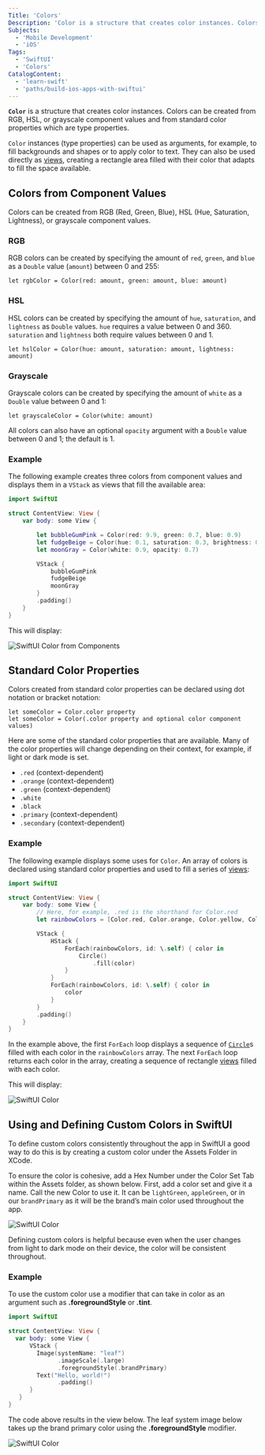 ```yaml
---
Title: 'Colors'
Description: 'Color is a structure that creates color instances. Colors can be created from  RGB, HSL, or grayscale component values and from standard color properties.'
Subjects:
  - 'Mobile Development'
  - 'iOS'
Tags:
  - 'SwiftUI'
  - 'Colors'
CatalogContent:
  - 'learn-swift'
  - 'paths/build-ios-apps-with-swiftui'
---
```


**`Color`** is a structure that creates color instances. Colors can be created from RGB, HSL, or grayscale component values and from standard color properties which are type properties.

`Color` instances (type properties) can be used as arguments, for example, to fill backgrounds and shapes or to apply color to text. They can also be used directly as [views](https://www.codecademy.com/resources/docs/swiftui/views), creating a rectangle area filled with their color that adapts to fill the space available.

## Colors from Component Values

Colors can be created from RGB (Red, Green, Blue), HSL (Hue, Saturation, Lightness), or grayscale component values.

### RGB

RGB colors can be created by specifying the amount of `red`, `green`, and `blue` as a `Double` value (`amount`) between 0 and 255:

```pseudo
let rgbColor = Color(red: amount, green: amount, blue: amount)
```

### HSL

HSL colors can be created by specifying the amount of `hue`, `saturation`, and `lightness` as `Double` values. `hue` requires a value between 0 and 360. `saturation` and `lightness` both require values between 0 and 1.

```pseudo
let hslColor = Color(hue: amount, saturation: amount, lightness: amount)
```

### Grayscale

Grayscale colors can be created by specifying the amount of `white` as a `Double` value between 0 and 1:

```pseudo
let grayscaleColor = Color(white: amount)
```

All colors can also have an optional `opacity` argument with a `Double` value between 0 and 1; the default is 1.

### Example

The following example creates three colors from component values and displays them in a `VStack` as views that fill the available area:

```swift
import SwiftUI

struct ContentView: View {
    var body: some View {

        let bubbleGumPink = Color(red: 9.9, green: 0.7, blue: 0.9)
        let fudgeBeige = Color(hue: 0.1, saturation: 0.3, brightness: 0.8)
        let moonGray = Color(white: 0.9, opacity: 0.7)

        VStack {
            bubbleGumPink
            fudgeBeige
            moonGray
        }
        .padding()
    }
}
```

This will display:

![SwiftUI Color from Components](https://raw.githubusercontent.com/Codecademy/docs/main/media/swiftui-color-from-components.png)

## Standard Color Properties

Colors created from standard color properties can be declared using dot notation or bracket notation:

```pseudo
let someColor = Color.color property
let someColor = Color(.color property and optional color component values)
```

Here are some of the standard color properties that are available. Many of the color properties will change depending on their context, for example, if light or dark mode is set.

- `.red` (context-dependent)
- `.orange` (context-dependent)
- `.green` (context-dependent)
- `.white`
- `.black`
- `.primary` (context-dependent)
- `.secondary` (context-dependent)

### Example

The following example displays some uses for `Color`. An array of colors is declared using standard color properties and used to fill a series of [views](https://www.codecademy.com/resources/docs/swiftui/views):

```swift
import SwiftUI

struct ContentView: View {
    var body: some View {
        // Here, for example, .red is the shorthand for Color.red
        let rainbowColors = [Color.red, Color.orange, Color.yellow, Color.green, Color.mint, Color.teal, Color.cyan, Color.blue, Color.indigo, Color.purple, Color.brown]

        VStack {
            HStack {
                ForEach(rainbowColors, id: \.self) { color in
                    Circle()
                        .fill(color)
                }
            }
            ForEach(rainbowColors, id: \.self) { color in
                color
            }
        }
        .padding()
    }
}
```

In the example above, the first `ForEach` loop displays a sequence of [`Circle`](https://www.codecademy.com/resources/docs/swiftui/views/circle)s filled with each color in the `rainbowColors` array. The next `ForEach` loop returns each color in the array, creating a sequence of rectangle [views](https://www.codecademy.com/resources/docs/swiftui/views) filled with each color.

This will display:

![SwiftUI Color](https://raw.githubusercontent.com/Codecademy/docs/main/media/swiftui-color.png)

## Using and Defining Custom Colors in SwiftUI

To define custom colors consistently throughout the app in SwiftUI a good way to do this is by creating a custom color under the Assets Folder in XCode.

To ensure the color is cohesive, add a Hex Number under the Color Set Tab within the Assets folder, as shown below. First, add a color set and give it a name. Call the new Color to use it. It can be `lightGreen`, `appleGreen`, or in our `brandPrimary` as it will be the brand’s main color used throughout the app.

![SwiftUI Color](https://raw.githubusercontent.com/Codecademy/docs/main/media/swiftui-colors-assetsfolder.png)

Defining custom colors is helpful because even when the user changes from light to dark mode on their device, the color will be consistent throughout.

### Example

To use the custom color use a modifier that can take in color as an argument such as **.foregroundStyle** or **.tint**.

```swift
import SwiftUI

struct ContentView: View {
  var body: some View {
      VStack {
        Image(systemName: "leaf")
              .imageScale(.large)
              .foregroundStyle(.brandPrimary)
        Text("Hello, world!")
              .padding()
      }
   }
}
```

The code above results in the view below. The leaf system image below takes up the brand primary color using the **.foregroundStyle** modifier.

![SwiftUI Color](https://raw.githubusercontent.com/Codecademy/docs/main/media/swiftui-colors-colorexample.png)
